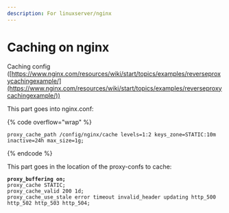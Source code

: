```yaml
---
description: For linuxserver/nginx
---
```


# Caching on nginx

Caching config ([https://www.nginx.com/resources/wiki/start/topics/examples/reverseproxycachingexample/](https://www.nginx.com/resources/wiki/start/topics/examples/reverseproxycachingexample/))

This part goes into nginx.conf:

{% code overflow="wrap" %}
```
proxy_cache_path /config/nginx/cache levels=1:2 keys_zone=STATIC:10m inactive=24h max_size=1g;
```
{% endcode %}

This part goes in the location of the proxy-confs to cache:

<pre class="language-nginx" data-overflow="wrap"><code class="lang-nginx"><strong>proxy_buffering on;
</strong>proxy_cache STATIC;
proxy_cache_valid 200 1d;
proxy_cache_use_stale error timeout invalid_header updating http_500 http_502 http_503 http_504;
</code></pre>
